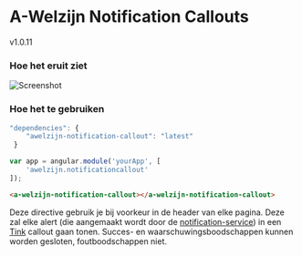 # A-Welzijn Notification Callouts

v1.0.11

### Hoe het eruit ziet

![Screenshot](https://s3.amazonaws.com/f.cl.ly/items/1S1v2a0F0T2k0u0G1M1X/callout.PNG)

### Hoe het te gebruiken

```javascript
"dependencies": {
	"awelzijn-notification-callout": "latest"
 }
```
```javascript
var app = angular.module('yourApp', [
	'awelzijn.notificationcallout'
]);
```

```html
<a-welzijn-notification-callout></a-welzijn-notification-callout>
```
Deze directive gebruik je bij voorkeur in de header van elke pagina. 
Deze zal elke alert (die aangemaakt wordt door de [notification-service](https://github.com/A-welzijn/notification-service)) in een [Tink](https://github.com/tinkkit) callout gaan tonen.
Succes- en waarschuwingsboodschappen kunnen worden gesloten, foutboodschappen niet.